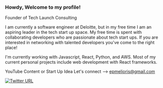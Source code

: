 ### Howdy, Welcome to my profile!

Founder of Tech Launch Consulting


I am currently a software engineer at Deloitte, but in my free time I am an aspiring leader in the tech start up space. My free time is spent with collaborating developers who are passionate about tech start ups. If you are interested in networking with talented developers you've come to the right place!

I'm currently working with Javascript, React, Python, and AWS. Most of my current personal projects include web development with React frameworks.

YouTube Content or Start Up Idea
Let's connect --> epmelioris@gmail.com

[![Twitter URL](https://img.shields.io/twitter/url?label=LinkedIn&logo=LinkedIn&style=social&url=https%3A%2F%2Fwww.linkedin.com%2Fin%2Fevan-melioris%2F)](https://www.linkedin.com/in/evan-melioris/)

